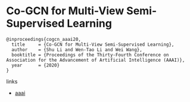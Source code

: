 # Co-GCN for Multi-View Semi-Supervised Learning

```
@inproceedings{cogcn_aaai20,
  title     = {Co-GCN for Multi-View Semi-Supervised Learning},
  author    = {Shu Li and Wen-Tao Li and Wei Wang},
  booktitle = {Proceedings of the Thirty-Fourth Conference on Association for the Advancement of Artificial Intelligence (AAAI)},
  year      = {2020}
}
```

links
- [aaai](https://aaai.org/Papers/AAAI/2020GB/AAAI-LiS.4588.pdf)
